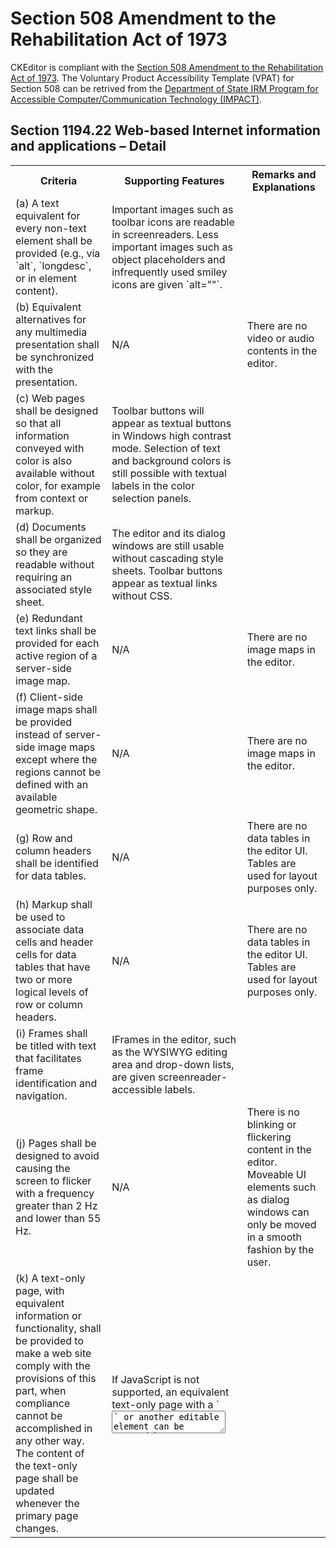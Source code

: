 # Section 508 Amendment to the Rehabilitation Act of 1973

CKEditor is compliant with the [Section 508 Amendment to the Rehabilitation Act of 1973](http://www.state.gov/m/irm/impact/c32157.htm). The Voluntary Product Accessibility Template (VPAT) for Section 508 can be retrived from the [Department of State IRM Program for Accessible Computer/Communication Technology (IMPACT)](http://www.state.gov/m/irm/impact/126343.htm).

## Section 1194.22 Web-based Internet information and applications – Detail

<table>
	<tr>
		<th>Criteria</th>
		<th>Supporting Features</th>
		<th>Remarks and Explanations</th>
	</tr>
	<tr>
		<td>(a) A text equivalent for every non-text element shall be provided (e.g., via `alt`, `longdesc`, or in element content).</td>
		<td>Important images such as toolbar icons are readable in screenreaders. Less important images such as object placeholders and infrequently used smiley icons are given `alt=""`.</td>
		<td><br/></td>
	</tr>
	<tr>
		<td>(b) Equivalent alternatives for any multimedia presentation shall be synchronized with the presentation.</td>
		<td>N/A</td>
		<td>There are no video or audio contents in the editor.</td>
	</tr>
	<tr>
		<td>(c) Web pages shall be designed so that all information conveyed with color is also available without color, for example from context or markup.</td>
		<td>Toolbar buttons will appear as textual buttons in Windows high contrast mode. Selection of text and background colors is still possible with textual labels in the color selection panels.</td>
		<td></td>
	</tr>
	<tr>
		<td>(d) Documents shall be organized so they are readable without requiring an associated style sheet.</td>
		<td>The editor and its dialog windows are still usable without cascading style sheets. Toolbar buttons appear as textual links without CSS.</td>
		<td></td>
	</tr>
	<tr>
		<td>(e) Redundant text links shall be provided for each active region of a server-side image map.</td>
		<td>N/A</td>
		<td>There are no image maps in the editor.</td>
	</tr>
	<tr>
		<td>(f) Client-side image maps shall be provided instead of server-side image maps except where the regions cannot be defined with an available geometric shape.</td>
		<td>N/A</td>
		<td>There are no image maps in the editor.</td>
	</tr>
	<tr>
		<td>(g) Row and column headers shall be identified for data tables.</td>
		<td>N/A</td>
		<td>There are no data tables in the editor UI. Tables are used for layout purposes only.</td>
	</tr>
	<tr>
		<td>(h) Markup shall be used to associate data cells and header cells for data tables that have two or more logical levels of row or column headers.</td>
		<td>N/A</td>
		<td>There are no data tables in the editor UI. Tables are used for layout purposes only.</td>
	</tr>
	<tr>
		<td>(i) Frames shall be titled with text that facilitates frame identification and navigation.</td>
		<td>IFrames in the editor, such as the WYSIWYG editing area and drop-down lists, are given screenreader-accessible labels.</td>
		<td></td>
	</tr>
	<tr>
		<td>(j) Pages shall be designed to avoid causing the screen to flicker with a frequency greater than 2 Hz and lower than 55 Hz.</td>
		<td>N/A</td>
		<td>There is no blinking or flickering content in the editor. Moveable UI elements such as dialog windows can only be moved in a smooth fashion by the user.</td>
	</tr>
	<tr>
		<td>(k) A text-only page, with equivalent information or functionality, shall be provided to make a web site comply with the provisions of this part, when compliance cannot be accomplished in any other way. The content of the text-only page shall be updated whenever the primary page changes.</td>
		<td>If JavaScript is not supported, an equivalent text-only page with a `<textarea>` or another editable element can be created by not activating CKEditor's replace API.</td>
		<td></td>
	</tr>
	<tr>
		<td>(l) When pages utilize scripting languages to display content, or to create interface elements, the information provided by the script shall be identified with functional text that can be read by Assistive Technology.</td>
		<td>Most UI elements (e.g. toolbar buttons, dialog window tabs) in the editor come with screenreader accessible labels.</td>
		<td></td>
	</tr>
	<tr>
		<td>(m) When a web page requires that an applet, plug-in or other application be present on the client system to interpret page content, the page must provide a link to a plug-in or applet that complies with §1194.21(a) through (l).</td>
		<td>The editor UI does not utilize any plugins or applets.</td>
		<td></td>
	</tr>
	<tr>
		<td>(n) When electronic forms are designed to be completed on-line, the form shall allow people using Assistive Technology to access the information, field elements, and functionality required for completion and submission of the form, including all directions and cues. </td>
		<td>
			<ul>
				<li>When the editor is embedded inside a form, tab order works with the editor just like with any other regular form input.</li>
				<li>The editor is designed to let screenreaders read out its name.</li>
			</ul>
		</td>
		<td><br/></td>
	</tr>
	<tr>
		<td>(o) A method shall be provided that permits users to skip repetitive navigation links.</td>
		<td>Pressing <kbd>Tab</kbd> and <kbd>Shift+Tab</kbd> to move the focus from other page elements to the editor will put the focus directly into the editing area, instead of other focusable elements of the editor (e.g. toolbar buttons).</td>
		<td></td>
	</tr>
	<tr>
		<td>(p) When a timed response is required, the user shall be alerted and given sufficient time to indicate more time is required. </td>
		<td>N/A</td>
		<td>There are no timeouts in the editor UI elements.</td>
	</tr>
</table>
